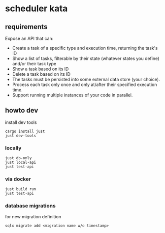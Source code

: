 # scheduler kata

## requirements

Expose an API that can:
* Create a task of a specific type and execution time, returning the task's ID
* Show a list of tasks, filterable by their state (whatever states you define) and/or their task type
* Show a task based on its ID
* Delete a task based on its ID
* The tasks must be persisted into some external data store (your choice).
* Process each task only once and only at/after their specified execution time.
* Support running multiple instances of your code in parallel.

## howto dev

install dev tools

```console
cargo install just
just dev-tools
```

### locally

```console
just db-only
just local-api
just test-api
```

### via docker

```console
just build run
just test-api
```

### database migrations

for new migration definition
```console
sqlx migrate add <migration name w/o timestamp>
```
